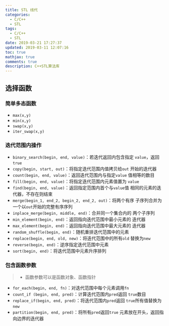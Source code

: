 ```yaml
---
title: STL 线代
categories:
  - C/C++
  - STL
tags:
  - C/C++
  - STL
date: 2019-03-21 17:27:37
updated: 2019-03-11 12:07:16
toc: true
mathjax: true
comments: true
description: C++STL算法库
---
```


##	选择函数

###	简单多态函数

-	`max(x,y)`
-	`min(x,y)`
-	`swap(x,y)`
-	`iter_swap(x,y)`

###	迭代范围内操作

-	`binary_search(begin, end, value)`：若迭代返回内包含指定
	`value`，返回`true`
-	`copy(begin, start, out)`：将指定迭代范围内值拷贝给`out`
	开始的迭代器
-	`count(begin, end, value)`：返回迭代范围内与指定`value`
	值相等的数目
-	`fill(begin, end, value)`：将指定迭代范围内元素值置为
	`value`
-	`find(begin, end, value)`：返回指定范围内首个与`value`值
	相同的元素的迭代器，不存在则结束
-	`merge(begin_1, end_2, begin_2, end_2, out)`：将两个有序
	子序列合并为一个以`out`开始的完整有序序列
-	`inplace_merge(begin, middle, end)`：合并同一个集合内的
	两个子序列
-	`min_element(begin, end)`：返回指向迭代范围中最小元素的
	迭代器
-	`max_element(begin, end)`：返回指向迭代范围中最大元素的
	迭代器
-	`random_shuffle(begin, end)`：随机重排迭代范围中的元素
-	`replace(begin, end, old, new)`：将迭代范围中的所有`old`
	替换为`new`
-	`reverse(begin, end)`：逆序指定迭代范围中元素
-	`sort(begin, end)`：将迭代范围中元素升序排列

###	包含函数参数

> - 函数参数可以是函数对象、函数指针

-	`for_each(begin, end, fn)`：对迭代范围中每个元素调用`fn`
-	`count_if (begin, end, pred)`：计算迭代范围内`pred`返回
	`true`数目
-	`replace_if(begin, end, pred)`：将迭代范围内`pred`返回
	`true`所有值替换为`new`
-	`partition(begin, end, pred)`：将所有`pred`返回`true`
	元素放在开头，返回指向边界的迭代器



